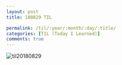 ```yaml
---
layout: post
title: 180829 TIL

permalink: /til/:year/:month/:day/:title/
categories: [TIL (Today I Learned)]
comments: true
---
```


![til20180829](https://user-images.githubusercontent.com/40848630/44791295-41ce6400-abdc-11e8-9e3a-24105adc4c88.jpeg)

